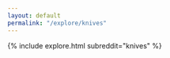 ```yaml
---
layout: default
permalink: "/explore/knives"
---
```


{% include explore.html subreddit="knives" %}
